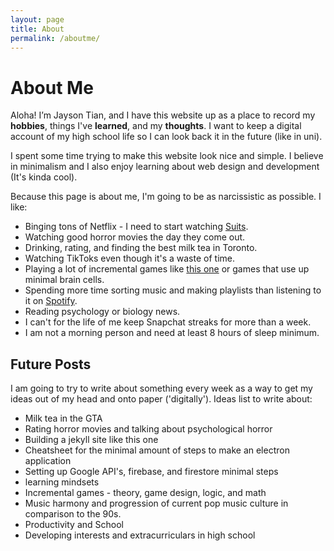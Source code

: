 ```yaml
---
layout: page
title: About
permalink: /aboutme/
---
```


# About Me


Aloha! I’m Jayson Tian, and I have this website up as a place to record my **hobbies**, things I've **learned**, and my **thoughts**. I want to keep a digital account of my high school life so I can look back it in the future (like in uni).

I spent some time trying to make this website look nice and simple. I believe in minimalism and I also enjoy learning about web design and development (It's kinda cool). 

Because this page is about me, I'm going to be as narcissistic as possible. I like:

- Binging tons of Netflix - I need to start watching [Suits](https://en.wikipedia.org/wiki/Suits_(American_TV_series)).
- Watching good horror movies the day they come out.
- Drinking, rating, and finding the best milk tea in Toronto.
- Watching TikToks even though it's a waste of time.
- Playing a lot of incremental games like [this one](http://cirri.al/sharks/) or games that use up minimal brain cells.
- Spending more time sorting music and making playlists than listening to it on [Spotify](https://open.spotify.com/user/jaezun?si=15-y63SAQIWCmJ2yh4g8Rg).
- Reading psychology or biology news.
- I can't for the life of me keep Snapchat streaks for more than a week.
- I am not a morning person and need at least 8 hours of sleep minimum.

## Future Posts

I am going to try to write about something every week as a way to get my ideas out of my head and onto paper ('digitally'). Ideas list to write about:

- Milk tea in the GTA
- Rating horror movies and talking about psychological horror
- Building a jekyll site like this one
- Cheatsheet for the minimal amount of steps to make an electron application
- Setting up Google API's, firebase, and firestore minimal steps
- learning mindsets
- Incremental games - theory, game design, logic, and math
- Music harmony and progression of current pop music culture in comparison to the 90s.
- Productivity and School
- Developing interests and extracurriculars in high school
